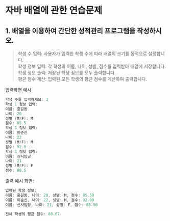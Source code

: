 # 자바 배열에 관한 연습문제
## 1. 배열을 이용하여 간단한 성적관리 프로그램을 작성하시오.
> 학생 수 입력: 사용자가 입력한 학생 수에 따라 배열의 크기를 동적으로 설정합니다.  
> 학생 정보 입력: 각 학생의 이름, 나이, 성별, 점수를 입력받아 배열에 저장합니다.  
> 학생 정보 출력: 저장된 학생 정보를 모두 출력합니다.  
> 평균 점수 계산: 입력된 모든 학생의 평균 점수를 계산하여 출력합니다.  

입력화면 예시
```java
학생 수를 입력하세요: 3
학생 1 정보 입력:
이름: 홍길동
나이: 20
성별 (M/F): M
점수: 85.5
학생 2 정보 입력:
이름: 이순신
나이: 22
성별 (M/F): M
점수: 92.0
학생 3 정보 입력:
이름: 신사임당
나이: 21
성별 (M/F): F
점수: 88.5
```
출력 예시 화면:
```java
입력된 학생 정보:
이름: 홍길동, 나이: 20, 성별: M, 점수: 85.50
이름: 이순신, 나이: 22, 성별: M, 점수: 92.00
이름: 신사임당, 나이: 21, 성별: F, 점수: 88.50

전체 학생의 평균 점수: 88.67
```
